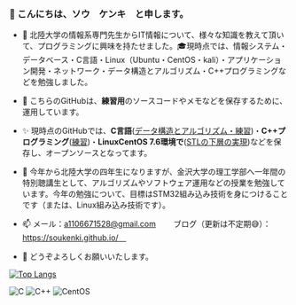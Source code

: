 <h3 align>👋 こんにちは、ソウ　ケンキ　と申します。</h3>

- :school: 北陸大学の情報系専門先生からIT情報について、様々な知識を教えて頂いて、プログラミングに興味を持たせました。:mortar_board:現時点では、情報システム・データベース・C言語・Linux（Ubuntu・CentOS・kali）・アプリケーション開発・ネットワーク・データ構造とアルゴリズム・C++プログラミングなどを勉強しました。

-  :memo: こちらのGitHubは、**練習用**のソースコードやメモなどを保存するために、運用しています。
- :sparkles: 現時点のGitHubでは、**C言語**([データ構造とアルゴリズム・練習](https://github.com/Henmijyun/Test_for_C))・**C++プログラミング**([練習](https://github.com/soukenki/Test_for_Cpp))・**LinuxCentOS 7.6環境で**([STLの下層の実現](https://github.com/soukenki/Test_for_Linux/tree/master/testCpp))などを保存し、オープンソースとなってます。

- 🌱 今年から北陸大学の四年生になりますが、金沢大学の理工学部へ一年間の特別聴講生として、アルゴリズムやソフトウェア運用などの授業を勉強しています。今年の勉強について、目標はSTM32組み込み技術を身につけることです（または、Linux組み込み技術です）。


- 📫 メール：a1106671528@gmail.com　　 ブログ（更新は不定期:sweat_smile:）：https://soukenki.github.io/　
- 🤝 どうぞよろしくお願いいたします。


[![Top Langs](https://github-readme-stats.vercel.app/api/top-langs/?username=soukenki&layout=compact&hide=HTML,JavaScript,CSS)](https://github.com/anuraghazra/github-readme-stats)

![C](https://img.shields.io/badge/C-00599C?style=for-the-badge&logo=c&logoColor=white)
![C++](https://img.shields.io/badge/C%2B%2B-00599C?style=for-the-badge&logo=c%2B%2B&logoColor=white)
![CentOS](https://img.shields.io/badge/Cent%20OS-262577?style=for-the-badge&logo=CentOS&logoColor=white)

<!---
Henmijyun/Henmijyun is a ✨ special ✨ repository because its `README.md` (this file) appears on your GitHub profile.
You can click the Preview link to take a look at your changes.
--->
